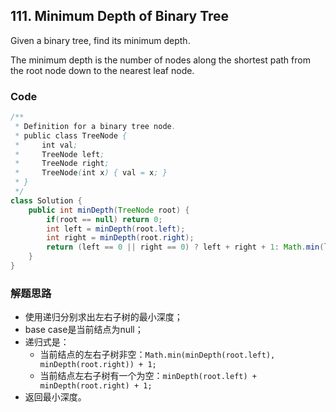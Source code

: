 ## 111. Minimum Depth of Binary Tree

Given a binary tree, find its minimum depth.

The minimum depth is the number of nodes along the shortest path from the root node down to the nearest leaf node.


### Code

```java
/**
 * Definition for a binary tree node.
 * public class TreeNode {
 *     int val;
 *     TreeNode left;
 *     TreeNode right;
 *     TreeNode(int x) { val = x; }
 * }
 */
class Solution {
    public int minDepth(TreeNode root) {
        if(root == null) return 0;
        int left = minDepth(root.left);
        int right = minDepth(root.right);
        return (left == 0 || right == 0) ? left + right + 1: Math.min(left,right) + 1;
    }
}
```

### 解题思路
* 使用递归分别求出左右子树的最小深度；
* base case是当前结点为null；
* 递归式是：
	* 当前结点的左右子树非空：```Math.min(minDepth(root.left), minDepth(root.right)) + 1;```
	* 当前结点左右子树有一个为空：```minDepth(root.left) + minDepth(root.right) + 1;```
* 返回最小深度。